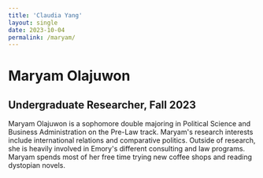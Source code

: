 ```yaml
---
title: 'Claudia Yang'
layout: single
date: 2023-10-04
permalink: /maryam/
---
```

Maryam Olajuwon
===========
Undergraduate Researcher, Fall 2023
-------------------------------------

Maryam Olajuwon is a sophomore double majoring in Political Science and Business Administration on the Pre-Law track. 
Maryam's research interests include international relations and comparative politics. Outside of research, she is heavily involved in Emory's different consulting and law programs. 
Maryam spends most of her free time trying new coffee shops and reading dystopian novels.
